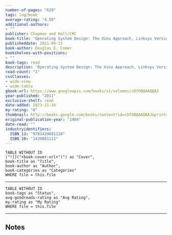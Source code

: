 ```yaml
---
number-of-pages: "629"
tags: log/book
average-rating: "4.50"
additional-authors:
- ""
publisher: Chapman and Hall/CRC
book-title: 'Operating System Design: The Xinu Approach, Linksys Version'
publisheddate: 2011-09-13
book-author: Douglas E. Comer
bookshelves-with-positions:
- ""
book-tags: read
description: 'Operating System Design: The Xinu Approach, Linksys Version provides a comprehensive introduction to Operating System Design, using Xinu, a small, elegant operating system that serves as an example and a pattern for system design. The book focuses the discussion of operating systems on the microkernel operating system facilities used in embedded sy'
read-count: "1"
cssClasses:
- wide-view
- wide-table
gbook-url: https://www.googleapis.com/books/v1/volumes/cDfOBQAAQBAJ
year-published: "2011"
exclusive-shelf: read
date-added: 2023-11-16
my-rating: "0"
thumbnail: http://books.google.com/books/content?id=cDfOBQAAQBAJ&printsec=frontcover&img=1&zoom=1&edge=curl&source=gbs_api
original-publication-year: "1984"
date-read: ""
industryidentifiers:
  ISBN_13: "9781439881118"
  ISBN_10: "1439881111"
---
```


```dataview
TABLE WITHOUT ID
("![]("+book-cover-url+")") as "Cover",
book-title as "Title",
book-author as "Author",
book-categories as "Categories"
WHERE file = this.file
```
---
```dataview
TABLE WITHOUT ID
book-tags as "Status",
avg-goodreads-rating as "Avg Rating",
my-rating as "My Rating"
WHERE file = this.file
```
---
## Notes


